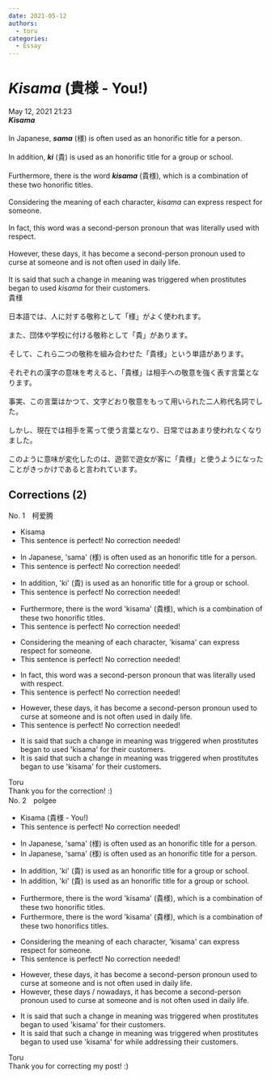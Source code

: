 ```yaml
---
date: 2021-05-12
authors:
  - toru
categories:
  - Essay
---
```


<h1 id="subject_show"><strong><em>Kisama</strong></em> (貴様 - You!)</h1>
<div class="date">May 12, 2021 21:23</div>
<div id="post"><div id="body_show_ori">
<strong><em>Kisama</strong></em><br/><br/>In Japanese, <strong><em>sama</em></strong> (様) is often used as an honorific title for a person.<br/><br/>In addition, <strong><em>ki</em></strong> (貴) is used as an honorific title for a group or school.<br/><br/>Furthermore, there is the word <strong><em>kisama</em></strong> (貴様), which is a combination of these two honorific titles.<br/><br/>Considering the meaning of each character, <em>kisama</em> can express respect for someone.<br/><br/>In fact, this word was a second-person pronoun that was literally used with respect.<br/><br/>However, these days, it has become a second-person pronoun used to curse at someone and is not often used in daily life.<br/><br/>It is said that such a change in meaning was triggered when prostitutes began to used <em>kisama</em> for their customers.
</div></div>

<!-- more -->

<div id="post_ja"><div id="body_show_mo">
貴様<br/><br/>日本語では、人に対する敬称として「様」がよく使われます。<br/><br/>また、団体や学校に付ける敬称として「貴」があります。<br/><br/>そして、これら二つの敬称を組み合わせた「貴様」という単語があります。<br/><br/>それぞれの漢字の意味を考えると、「貴様」は相手への敬意を強く表す言葉となります。<br/><br/>事実、この言葉はかつて、文字どおり敬意をもって用いられた二人称代名詞でした。<br/><br/>しかし、現在では相手を罵って使う言葉となり、日常ではあまり使われなくなりました。<br/><br/>このように意味が変化したのは、遊郭で遊女が客に「貴様」と使うようになったことがきっかけであると言われています。
</div></div>

## Corrections (2)
<div id="block"><div class="first_name"> No. 1　<span class="just_name">柯爱腾</span></div><div id="block2">
<ul class="correction_field">
<li class="incorrect">Kisama</li>
<li class="corrected perfect">This sentence is perfect! No correction needed!</li>
</ul>
<ul class="correction_field">
<li class="incorrect">In Japanese, 'sama' (様) is often used as an honorific title for a person.</li>
<li class="corrected perfect">This sentence is perfect! No correction needed!</li>
</ul>
<ul class="correction_field">
<li class="incorrect">In addition, 'ki' (貴) is used as an honorific title for a group or school.</li>
<li class="corrected perfect">This sentence is perfect! No correction needed!</li>
</ul>
<ul class="correction_field">
<li class="incorrect">Furthermore, there is the word 'kisama' (貴様), which is a combination of these two honorific titles.</li>
<li class="corrected perfect">This sentence is perfect! No correction needed!</li>
</ul>
<ul class="correction_field">
<li class="incorrect">Considering the meaning of each character, 'kisama' can express respect for someone.</li>
<li class="corrected perfect">This sentence is perfect! No correction needed!</li>
</ul>
<ul class="correction_field">
<li class="incorrect">In fact, this word was a second-person pronoun that was literally used with respect.</li>
<li class="corrected perfect">This sentence is perfect! No correction needed!</li>
</ul>
<ul class="correction_field">
<li class="incorrect">However, these days, it has become a second-person pronoun used to curse at someone and is not often used in daily life.</li>
<li class="corrected perfect">This sentence is perfect! No correction needed!</li>
</ul>
<ul class="correction_field">
<li class="incorrect">It is said that such a change in meaning was triggered when prostitutes began to used 'kisama' for their customers.</li>
<li class="corrected correct">
It is said that such a change in meaning was triggered when prostitutes began to <span class="f_blue">use</span> 'kisama' for their customers.
</li>
</ul>
</div><div class="name"><span class="just_name">Toru</span><br>
Thank you for the correction! :)
</div>
</div>
<div id="block"><div class="first_name"> No. 2　<span class="just_name">polgee</span></div><div id="block2">
<ul class="correction_field">
<li class="incorrect">Kisama (貴様 - You!)</li>
<li class="corrected perfect">This sentence is perfect! No correction needed!</li>
</ul>
<ul class="correction_field">
<li class="incorrect">In Japanese, 'sama' (様) is often used as an honorific title for a person.</li>
<li class="corrected correct">
In Japanese, 'sama' (様) is often used as an honorific <span class="sline">title</span> for a person.
</li>
</ul>
<ul class="correction_field">
<li class="incorrect">In addition, 'ki' (貴) is used as an honorific title for a group or school.</li>
<li class="corrected correct">
In addition, 'ki' (貴) is used as an honorific <span class="sline">title</span> for a group or school.
</li>
</ul>
<ul class="correction_field">
<li class="incorrect">Furthermore, there is the word 'kisama' (貴様), which is a combination of these two honorific titles.</li>
<li class="corrected correct">
Furthermore, there is the word 'kisama' (貴様), which is a combination of these two honorific<span class="f_red">s </span><span class="sline">titles</span>.
</li>
</ul>
<ul class="correction_field">
<li class="incorrect">Considering the meaning of each character, 'kisama' can express respect for someone.</li>
<li class="corrected perfect">This sentence is perfect! No correction needed!</li>
</ul>
<ul class="correction_field">
<li class="incorrect">However, these days, it has become a second-person pronoun used to curse at someone and is not often used in daily life.</li>
<li class="corrected correct">
However, these days / nowadays, it has become a second-person pronoun used to curse at someone and is not often used in daily life.
</li>
</ul>
<ul class="correction_field">
<li class="incorrect">It is said that such a change in meaning was triggered when prostitutes began to used 'kisama' for their customers.</li>
<li class="corrected correct">
It is said that such a change in meaning was triggered when prostitutes began to <span class="sline">used</span> <span class="f_red">use </span>'kisama' <span class="sline">for</span> <span class="f_red">while addressing</span> their customers.
</li>
</ul>
</div><div class="name"><span class="just_name">Toru</span><br>
Thank you for correcting my post! :)
</div>
</div>
